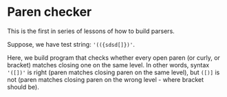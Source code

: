 # Paren checker
This is the first in series of lessons of how to build parsers.

Suppose, we have test string: ```'(({sdsd[]})'```.

Here, we build program that checks whether every open paren (or curly, or bracket) matches closing one on the same level. In other words, syntax ```'([])'``` is right (paren matches closing paren on the same level), but ```([)]``` is not (paren matches closing paren on the wrong level - where bracket should be).
